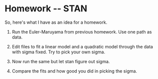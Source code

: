# Homework -- STAN 

So, here's what I have as an idea for a homework. 

1) Run the Euler-Maruyama from previous homework. Use one path as data. 
2) Edit files to fit a linear model and a quadratic model through the data with sigma fixed. Try to pick your own sigma. 

3) Now run the same but let stan figure out sigma. 
4) Compare the fits and how good you did in picking the sigma. 

